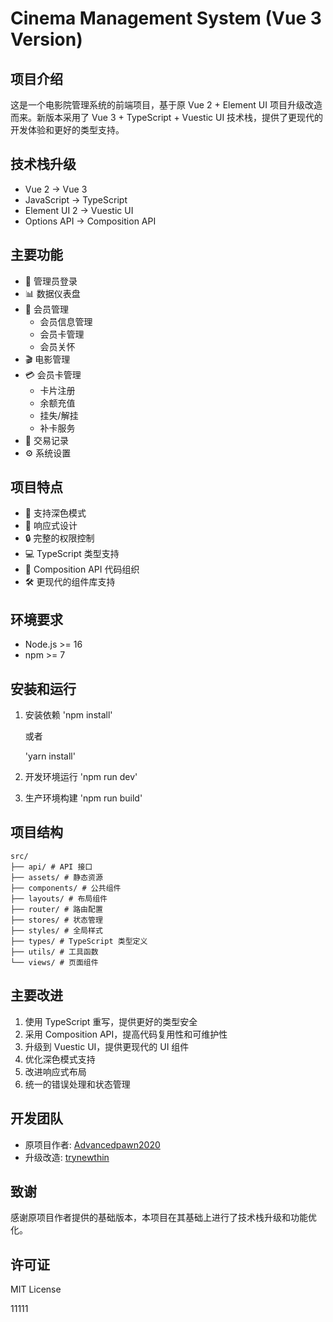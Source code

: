 # Cinema Management System (Vue 3 Version)

## 项目介绍

这是一个电影院管理系统的前端项目，基于原 Vue 2 + Element UI 项目升级改造而来。新版本采用了 Vue 3 + TypeScript + Vuestic UI 技术栈，提供了更现代的开发体验和更好的类型支持。

## 技术栈升级

- Vue 2 → Vue 3
- JavaScript → TypeScript
- Element UI 2 → Vuestic UI
- Options API → Composition API

## 主要功能

- 🔐 管理员登录
- 📊 数据仪表盘
- 👥 会员管理
  - 会员信息管理
  - 会员卡管理
  - 会员关怀
- 🎬 电影管理
- 💳 会员卡管理
  - 卡片注册
  - 余额充值
  - 挂失/解挂
  - 补卡服务
- 📝 交易记录
- ⚙️ 系统设置

## 项目特点

- 🎨 支持深色模式
- 📱 响应式设计
- 🔒 完整的权限控制
- 💻 TypeScript 类型支持
- 🎯 Composition API 代码组织
- 🛠 更现代的组件库支持

## 环境要求

- Node.js >= 16
- npm >= 7

## 安装和运行

1. 安装依赖
   'npm install'

   或者

   'yarn install'

2. 开发环境运行
   'npm run dev'

3. 生产环境构建
   'npm run build'

## 项目结构

```
src/
├── api/ # API 接口
├── assets/ # 静态资源
├── components/ # 公共组件
├── layouts/ # 布局组件
├── router/ # 路由配置
├── stores/ # 状态管理
├── styles/ # 全局样式
├── types/ # TypeScript 类型定义
├── utils/ # 工具函数
└── views/ # 页面组件
```

## 主要改进

1. 使用 TypeScript 重写，提供更好的类型安全
2. 采用 Composition API，提高代码复用性和可维护性
3. 升级到 Vuestic UI，提供更现代的 UI 组件
4. 优化深色模式支持
5. 改进响应式布局
6. 统一的错误处理和状态管理

## 开发团队

- 原项目作者: [Advancedpawn2020](https://github.com/Advancedpawn2020)
- 升级改造: [trynewthin](https://github.com/trynewthin)

## 致谢

感谢原项目作者提供的基础版本，本项目在其基础上进行了技术栈升级和功能优化。

## 许可证

MIT License

11111